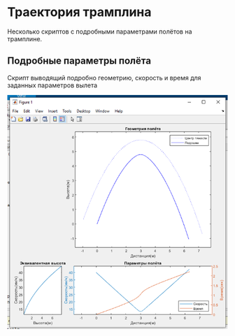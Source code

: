 # Траектория трамплина

Несколько скриптов с подробными параметрами полётов на трамплине.

## Подробные параметры полёта
Скрипт выводящий подробно геометрию, скорость и время для заданных параметров вылета

![Подробные параметры полёта](images/flight_details.png "Подробные параметры полёта")